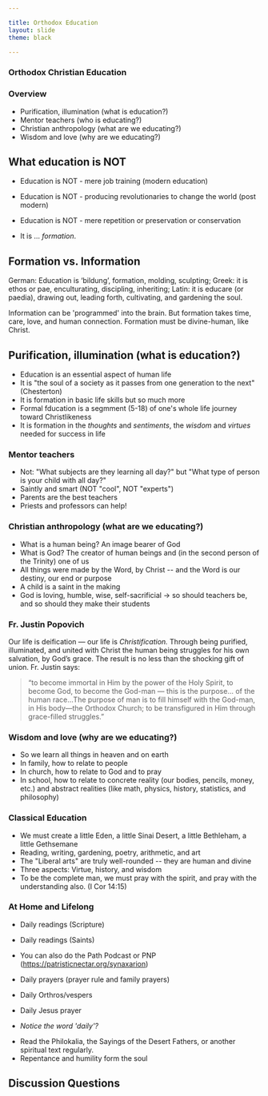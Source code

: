 ```yaml
---

title: Orthodox Education 
layout: slide
theme: black

---
```

<section data-markdown>
<section data-background="https://www.stnicholasar.org/wp-content/uploads/2021/07/christ-teacher-1024x707-1.jpg"><!--Intro begin-->

  # Orthodox Christian Education
  
</section> <!--Intro Splash end-->
<section data-markdown>  <!--Overview Begin-->

  
# Overview

- Purification, illumination (what is education?) 
- Mentor teachers (who is educating?) 
- Christian anthropology (what are we educating?)
- Wisdom and love (why are we educating?) 
  
  
</section><!--Overview end-->
<section data-background="[https://dg.imgix.net/the-horror-of-crucifixion-jlnstoeb-en/landscape/the-horror-of-crucifixion-jlnstoeb.jpg?ts=1491334937&ixlib=rails-2.1.4&w=700&h=394&dpr=2&ch=Width%2CDPR&auto=format%2Ccompress&fit=min](https://dg.imgix.net/the-horror-of-crucifixion-jlnstoeb-en/landscape/the-horror-of-crucifixion-jlnstoeb.jpg?ts=1491334937&ixlib=rails-2.1.4&w=700&h=394&dpr=2&ch=Width%2CDPR&auto=format%2Ccompress&fit=min)" data-markdown>

</section><!--Overview end-->
<section data-markdown>

## What education is NOT

* Education is NOT - mere job training (modern education)
* Education is NOT - producing revolutionaries to change the world (post modern)
* Education is NOT - mere repetition or preservation or conservation

* It is ... *formation*. 
  
</section><section data-markdown>

 
## Formation vs. Information

German: Education is ‘bildung’, formation, molding, sculpting; 
Greek: it is ethos or pae, enculturating, discipling, inheriting; 
Latin: it is educare (or paedia), drawing out, leading forth, cultivating, and gardening the soul. 
  
Information can be 'programmed' into the brain.
But formation takes time, care, love, and human connection. 
Formation must be divine-human, like Christ. 

  </section><section data-markdown>

  
  ## Purification, illumination (what is education?)


* Education is an essential aspect of human life
* It is "the soul of a society as it passes from one generation to the next" (Chesterton)
* It is formation in basic life skills but so much more
* Formal fducation is a segmment (5-18) of one's whole life journey toward Christlikeness
* It is formation in the _thoughts_ and _sentiments_, the _wisdom_ and _virtues_ needed for success in life
  

  
  
  
</section><section data-markdown>

### Mentor teachers

- Not: "What subjects are they learning all day?" but  "What type of person is your child with all day?" 
- Saintly and smart (NOT "cool", NOT "experts") 
- Parents are the best teachers
- Priests and professors can help!


</section><section data-markdown>

### Christian anthropology (what are we educating?)

  - What is a human being? An image bearer of God
  - What is God? The creator of human beings and (in the second person of the Trinity) one of us
  - All things were made by the Word, by Christ -- and the Word is our destiny, our end or purpose
  - A child is a saint in the making
  - God is loving, humble, wise, self-sacrificial -> so should teachers be, and so should they make their students



</section><section data-markdown>

### Fr. Justin Popovich

Our life is deification — our life is *Christification.* 
Through being purified, illuminated, and united with Christ the human being struggles for his own salvation, by God’s grace. The result is no less than the shocking gift of union. Fr. Justin says: 
> “to become immortal in Him by the power of the Holy Spirit, to become God, to become the God-man — this is the purpose... of the human race...The purpose of man is to fill himself with the God-man, in His body—the Orthodox Church; to be transfigured in Him through grace-filled struggles.” 



  

</section><section data-markdown>

### Wisdom and love (why are we educating?) 

* So we learn all things in heaven and on earth
* In family, how to relate to people
* In church, how to relate to God and to pray
* In school, how to relate to concrete reality (our bodies, pencils, money, etc.)
    and abstract realities (like math, physics, history, statistics, and philosophy)
  


</section><section data-markdown>

# Classical Education
  
  - We must create a little Eden, a little Sinai Desert, a little Bethleham, a little Gethsemane
  - Reading, writing, gardening, poetry, arithmetic, and art
  - The "Liberal arts" are truly well-rounded -- they are human and divine
  - Three aspects: Virtue, history, and wisdom
-   To be the complete man, we must pray with the spirit, and pray with the understanding also. (I Cor 14:15)


</section><section data-markdown>

# At Home and Lifelong
  
- Daily readings (Scripture)
- Daily readings (Saints)
- You can also do the Path Podcast or PNP (https://patristicnectar.org/synaxarion)
- Daily prayers (prayer rule and family prayers)
- Daily Orthros/vespers
- Daily Jesus prayer

- *Notice the word 'daily'?*
  

</section><section data-markdown>

- Read the Philokalia, the Sayings of the Desert Fathers, or another spiritual text regularly. 
- Repentance and humility form the soul

</section><section data-markdown>


</section><section data-markdown>

  
  
</section><section data-background="[https://745515a37222097b0902-74ef300a2b2b2d9e236c9459912aaf20.ssl.cf2.rackcdn.com/fe4b0820da4077b54ee4de5f6d2abcd9.jpeg](https://745515a37222097b0902-74ef300a2b2b2d9e236c9459912aaf20.ssl.cf2.rackcdn.com/fe4b0820da4077b54ee4de5f6d2abcd9.jpeg)" data-markdown >

## Discussion Questions

</section>
</section><!--Discussion of faith and reason-->
